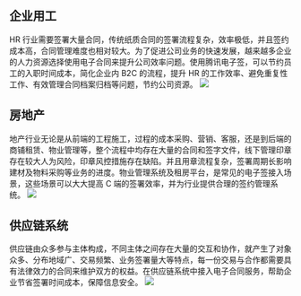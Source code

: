 ## 企业用工
HR 行业需要签署大量合同，传统纸质合同的签署流程复杂，效率极低，并且签约成本高，合同管理难度也相对较大。为了促进公司业务的快速发展，越来越多企业的人力资源选择使用电子合同来提升公司效率问题。使用腾讯电子签，可以节约员工的入职时间成本，简化企业内 B2C 的流程，提升 HR 的工作效率、避免重复性工作、有效管理合同档案归档等问题，节约公司资源。
![](https://main.qcloudimg.com/raw/3c54fb5afab4ba176282ed9f0dd6bd9f.png)

## 房地产
地产行业无论是从前端的工程施工，过程的成本采购、营销、客服，还是到后端的商铺租赁、物业管理等，整个流程中均存在大量的合同和签字文件，线下管理印章存在较大人为风险，印章风控措施存在缺陷。并且用章流程复杂，签署周期长影响建材及物料采购等业务的进度。物业管理系统及租房平台，是常见的电子签接入场景，这些场景可以大大提高 C 端的签署效率，并为行业提供合理的签约管理系统。
![](https://main.qcloudimg.com/raw/d1f5c1d815481fa51bf6e80cf5d039bd.png)

## 供应链系统
供应链由众多参与主体构成，不同主体之间存在大量的交互和协作，就产生了对象众多、分布地域广、交易频繁、业务签署量大等特点，每一份交易与合作都需要具有法律效力的合同来维护双方的权益。在供应链系统中接入电子合同服务，帮助企业节省签署时间成本，保障信息安全。
![](https://main.qcloudimg.com/raw/35046860711bc3f1c04bfaae918b09dd.png)
